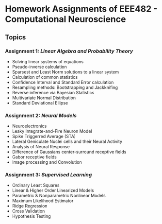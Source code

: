 # Homework Assignments of EEE482 - Computational Neuroscience 

## Topics

### Assignment 1: *Linear Algebra and Probability Theory*
- Solving linear systems of equations
- Pseudo-inverse calculation
- Sparsest and Least Norm solutions to a linear system
- Calculation of common statistics
- Confidence Interval and Standard Error calculation
- Resampling methods: Bootstrapping and Jackknifing 
- Reverse inference via Bayesian Statistics
- Multivariate Normal Distribution
- Standard Deviational Ellipse

### Assignment 2: *Neural Models*
- Neuroelectronics
- Leaky Integrate-and-Fire  Neuron Model
- Spike Triggerred Average (STA)
- Lateral Geniculate Nuclei cells and their Neural Activity
- Analysis of Neural Response
- Difference of Gaussians center-surround receptive fields
- Gabor receptive fields
- Image processing and Convolution

### Assignment 3: *Supervised Learning* 
- Ordinary Least Squares
- Linear & Higher Order Linearized Models
- Parametric & Nonparametric Nonlinear Models
- Maximum Likelihood Estimator
- Ridge Regression
- Cross Validation
- Hypothesis Testing